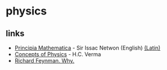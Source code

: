 # physics

## links

- [Principia Mathematica](https://redlightrobber.com/red/links_pdf/Isaac-Newton-Principia-English-1846.pdf) - Sir Issac Netwon (English) [(Latin)](https://archive.org/details/principia00newtuoft/)
- [Concepts of Physics](https://en.wikipedia.org/wiki/Special:BookSources?isbn=8177091875) -  H.C. Verma
- [Richard Feynman. Why.](https://redirect.invidious.io/watch?v=36GT2zI8lVA)
